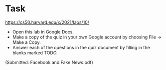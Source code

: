 # Task

https://cs50.harvard.edu/x/2021/labs/10/

-   Open this lab in Google Docs.
-   Make a copy of the quiz in your own Google account by choosing File → Make a Copy.
-   Answer each of the questions in the quiz document by filling in the blanks marked TODO.

(Submitted: Facebook and Fake News.pdf)
